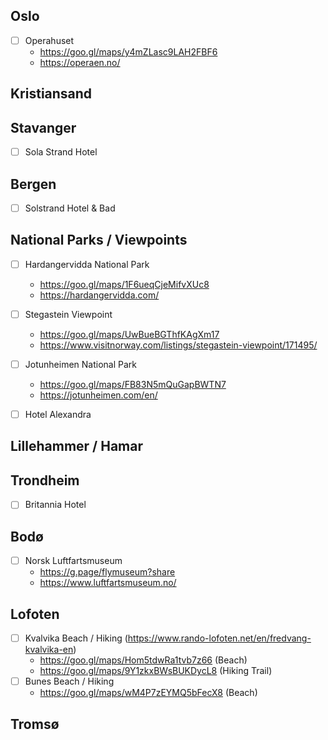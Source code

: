 ## Oslo

- [ ] Operahuset
  - https://goo.gl/maps/y4mZLasc9LAH2FBF6
  - https://operaen.no/

## Kristiansand

## Stavanger

- [ ] Sola Strand Hotel

## Bergen

- [ ] Solstrand Hotel & Bad

## National Parks / Viewpoints

- [ ] Hardangervidda National Park
  - https://goo.gl/maps/1F6ueqCjeMifvXUc8
  - https://hardangervidda.com/
- [ ] Stegastein Viewpoint
  - https://goo.gl/maps/UwBueBGThfKAgXm17
  - https://www.visitnorway.com/listings/stegastein-viewpoint/171495/
- [ ] Jotunheimen National Park
  - https://goo.gl/maps/FB83N5mQuGapBWTN7
  - https://jotunheimen.com/en/

- [ ] Hotel Alexandra

## Lillehammer / Hamar

## Trondheim

- [ ] Britannia Hotel

## Bodø

- [ ] Norsk Luftfartsmuseum
  - https://g.page/flymuseum?share
  - https://www.luftfartsmuseum.no/

## Lofoten

- [ ] Kvalvika Beach / Hiking (https://www.rando-lofoten.net/en/fredvang-kvalvika-en)
  - https://goo.gl/maps/Hom5tdwRa1tvb7z66 (Beach)
  - https://goo.gl/maps/9Y1zkxBWsBUKDycL8 (Hiking Trail)
- [ ] Bunes Beach / Hiking
  - https://goo.gl/maps/wM4P7zEYMQ5bFecX8 (Beach)

## Tromsø

